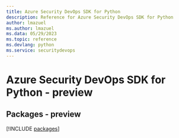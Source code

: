 ```yaml
---
title: Azure Security DevOps SDK for Python
description: Reference for Azure Security DevOps SDK for Python
author: lmazuel
ms.author: lmazuel
ms.data: 05/29/2023
ms.topic: reference
ms.devlang: python
ms.service: securitydevops
---
```

# Azure Security DevOps SDK for Python - preview
## Packages - preview
[!INCLUDE [packages](security-devops-index.md)]